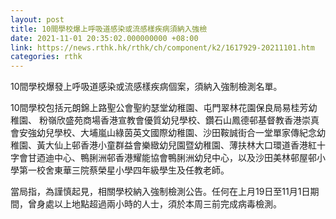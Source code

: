 ```yaml
---
layout: post
title: 10間學校爆上呼吸道感染或流感樣疾病須納入強檢
date: 2021-11-01 20:35:02.000000000 +08:00
link: https://news.rthk.hk/rthk/ch/component/k2/1617929-20211101.htm
categories: rthk
---
```


10間學校爆發上呼吸道感染或流感樣疾病個案，須納入強制檢測名單。

10間學校包括元朗錦上路聖公會聖約瑟堂幼稚園、屯門翠林花園保良局易桂芳幼稚園、 粉嶺欣盛苑商場香港宣教會優質幼兒學校、鑽石山鳳德邨基督教香港崇真會安強幼兒學校、大埔嵐山綠茵英文國際幼稚園、沙田鞍誠街合一堂單家傳紀念幼稚園、黃大仙上邨香港小童群益會樂緻幼兒園暨幼稚園、薄扶林大口環道香港紅十字會甘迺迪中心、鴨脷洲邨香港耀能協會鴨脷洲幼兒中心，以及沙田美林邨屋邨小學第一校舍東華三院蔡榮星小學四年級學生及任教老師。

當局指，為謹慎起見，相關學校納入強制檢測公告。任何在上月19日至11月1日期間，曾身處以上地點超過兩小時的人士，須於本周三前完成病毒檢測。
